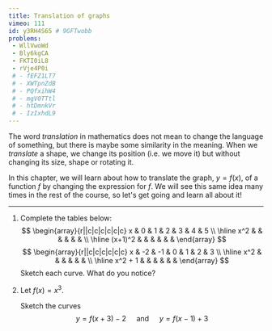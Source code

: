 ```yaml
---
title: Translation of graphs
vimeo: 111
id: y3RH4S65 # 9GFTwobb
problems:
 - WllVwoWd
 - Bly6kgCA
 - FKTI0iL8
 - rVje4P0i
 # - fEFZ1LT7
 # - XWTpnZdB
 # - PQfxihW4
 # - mgV0TTtl
 # - htDmnkVr
 # - IzIxhdL9
---
```


The word *translation* in mathematics does not mean to change the language of something, but there is maybe some similarity in the meaning. When we *translate* a shape, we change its position (i.e. we move it) but without changing its size, shape or rotating it.

In this chapter, we will learn about how to translate the graph, $y = f(x)$, of a function $f$ by changing the expression for $f.$ We will see this same idea many times in the rest of the course, so let's get going and learn all about it!

---

 1. Complete the tables below:
    $$
    \begin{array}{r||c|c|c|c|c|c}
    x & 0 & 1 & 2 & 3 & 4 & 5 \\ \hline
    x^2 & & & & & & \\ \hline
    (x+1)^2 & & & & & &
    \end{array}
    $$
    $$
    \begin{array}{r||c|c|c|c|c|c}
    x & -2 & -1 & 0 & 1 & 2 & 3 \\ \hline
    x^2 & & & & & & \\ \hline
    x^2 + 1 & & & & & &
    \end{array}
    $$
    Sketch each curve. What do you notice?

 1. Let $f(x) = x^3.$

    Sketch the curves
    $$
    y = f(x + 3) - 2 \quad \text{ and } \quad y = f(x - 1) + 3
    $$
